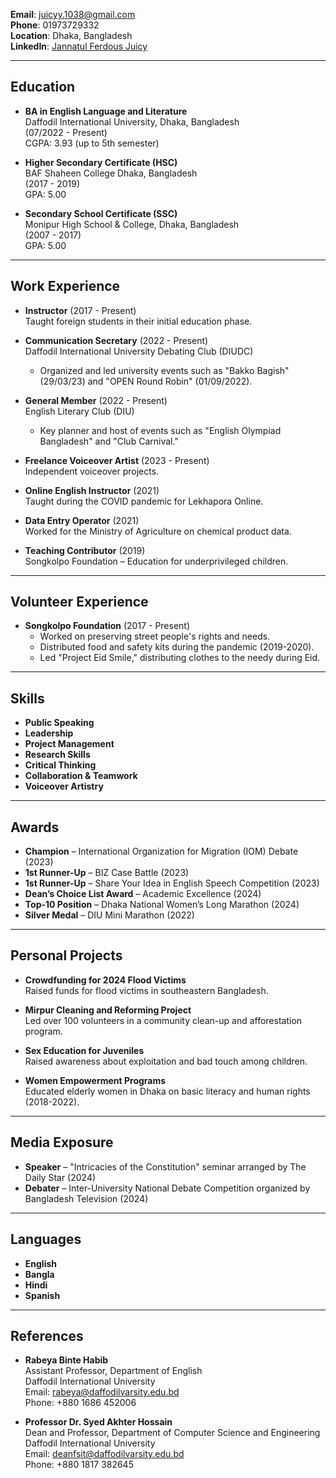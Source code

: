 **Email**: juicyy.1038@gmail.com  
**Phone**: 01973729332  
**Location**: Dhaka, Bangladesh  
**LinkedIn**: [Jannatul Ferdous Juicy](https://www.linkedin.com/in/jannatul-ferdous-juicy-710988326/)

---

## Education

- **BA in English Language and Literature**  
  Daffodil International University, Dhaka, Bangladesh  
  (07/2022 - Present)  
  CGPA: 3.93 (up to 5th semester)

- **Higher Secondary Certificate (HSC)**  
  BAF Shaheen College Dhaka, Bangladesh  
  (2017 - 2019)  
  GPA: 5.00

- **Secondary School Certificate (SSC)**  
  Monipur High School & College, Dhaka, Bangladesh  
  (2007 - 2017)  
  GPA: 5.00

---

## Work Experience

- **Instructor** (2017 - Present)  
  Taught foreign students in their initial education phase.

- **Communication Secretary** (2022 - Present)  
  Daffodil International University Debating Club (DIUDC)  
  - Organized and led university events such as "Bakko Bagish" (29/03/23) and "OPEN Round Robin" (01/09/2022).

- **General Member** (2022 - Present)  
  English Literary Club (DIU)  
  - Key planner and host of events such as "English Olympiad Bangladesh" and "Club Carnival."

- **Freelance Voiceover Artist** (2023 - Present)  
  Independent voiceover projects.

- **Online English Instructor** (2021)  
  Taught during the COVID pandemic for Lekhapora Online.

- **Data Entry Operator** (2021)  
  Worked for the Ministry of Agriculture on chemical product data.

- **Teaching Contributor** (2019)  
  Songkolpo Foundation – Education for underprivileged children.

---

## Volunteer Experience

- **Songkolpo Foundation** (2017 - Present)  
  - Worked on preserving street people's rights and needs.
  - Distributed food and safety kits during the pandemic (2019-2020).
  - Led "Project Eid Smile," distributing clothes to the needy during Eid.

---

## Skills

- **Public Speaking**
- **Leadership**
- **Project Management**
- **Research Skills**
- **Critical Thinking**
- **Collaboration & Teamwork**
- **Voiceover Artistry**

---

## Awards

- **Champion** – International Organization for Migration (IOM) Debate (2023)
- **1st Runner-Up** – BIZ Case Battle (2023)
- **1st Runner-Up** – Share Your Idea in English Speech Competition (2023)
- **Dean’s Choice List Award** – Academic Excellence (2024)
- **Top-10 Position** – Dhaka National Women’s Long Marathon (2024)
- **Silver Medal** – DIU Mini Marathon (2022)

---

## Personal Projects

- **Crowdfunding for 2024 Flood Victims**  
  Raised funds for flood victims in southeastern Bangladesh.

- **Mirpur Cleaning and Reforming Project**  
  Led over 100 volunteers in a community clean-up and afforestation program.

- **Sex Education for Juveniles**  
  Raised awareness about exploitation and bad touch among children.

- **Women Empowerment Programs**  
  Educated elderly women in Dhaka on basic literacy and human rights (2018-2022).

---

## Media Exposure

- **Speaker** – "Intricacies of the Constitution" seminar arranged by The Daily Star (2024)
- **Debater** – Inter-University National Debate Competition organized by Bangladesh Television (2024)

---

## Languages

- **English**
- **Bangla**
- **Hindi**
- **Spanish**

---

## References

- **Rabeya Binte Habib**  
  Assistant Professor, Department of English  
  Daffodil International University  
  Email: rabeya@daffodilvarsity.edu.bd  
  Phone: +880 1686 452006

- **Professor Dr. Syed Akhter Hossain**  
  Dean and Professor, Department of Computer Science and Engineering  
  Daffodil International University  
  Email: deanfsit@daffodilvarsity.edu.bd  
  Phone: +880 1817 382645
